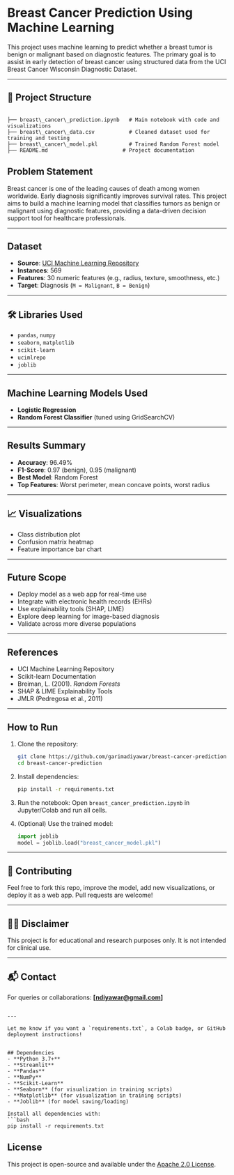 
# Breast Cancer Prediction Using Machine Learning

This project uses machine learning to predict whether a breast tumor is benign or malignant based on diagnostic features. The primary goal is to assist in early detection of breast cancer using structured data from the UCI Breast Cancer Wisconsin Diagnostic Dataset.

---

## 📁 Project Structure

````

├── breast\_cancer\_prediction.ipynb   # Main notebook with code and visualizations
├── breast\_cancer\_data.csv           # Cleaned dataset used for training and testing
├── breast\_cancer\_model.pkl          # Trained Random Forest model
├── README.md                        # Project documentation

````



## Problem Statement

Breast cancer is one of the leading causes of death among women worldwide. Early diagnosis significantly improves survival rates. This project aims to build a machine learning model that classifies tumors as benign or malignant using diagnostic features, providing a data-driven decision support tool for healthcare professionals.

---

##  Dataset

- **Source**: [UCI Machine Learning Repository](https://archive.ics.uci.edu/ml/datasets/Breast+Cancer+Wisconsin+(Diagnostic))
- **Instances**: 569
- **Features**: 30 numeric features (e.g., radius, texture, smoothness, etc.)
- **Target**: Diagnosis (`M = Malignant`, `B = Benign`)

---

## 🛠️ Libraries Used

- `pandas`, `numpy`
- `seaborn`, `matplotlib`
- `scikit-learn`
- `ucimlrepo`
- `joblib`

---

##  Machine Learning Models Used

- **Logistic Regression**
- **Random Forest Classifier** (tuned using GridSearchCV)

---

## Results Summary

- **Accuracy**: 96.49%
- **F1-Score**: 0.97 (benign), 0.95 (malignant)
- **Best Model**: Random Forest
- **Top Features**: Worst perimeter, mean concave points, worst radius

---

## 📈 Visualizations

- Class distribution plot
- Confusion matrix heatmap
- Feature importance bar chart

---

##  Future Scope

- Deploy model as a web app for real-time use
- Integrate with electronic health records (EHRs)
- Use explainability tools (SHAP, LIME)
- Explore deep learning for image-based diagnosis
- Validate across more diverse populations

---

## References

- UCI Machine Learning Repository
- Scikit-learn Documentation
- Breiman, L. (2001). *Random Forests*
- SHAP & LIME Explainability Tools
- JMLR (Pedregosa et al., 2011)

---

##  How to Run

1. Clone the repository:
   ```bash
   git clone https://github.com/garimadiyawar/breast-cancer-prediction.git
   cd breast-cancer-prediction

2. Install dependencies:

   ```bash
   pip install -r requirements.txt
   ```

3. Run the notebook:
   Open `breast_cancer_prediction.ipynb` in Jupyter/Colab and run all cells.

4. (Optional) Use the trained model:

   ```python
   import joblib
   model = joblib.load("breast_cancer_model.pkl")
   ```

---

## 🤝 Contributing

Feel free to fork this repo, improve the model, add new visualizations, or deploy it as a web app. Pull requests are welcome!

---

## 🧑‍⚕️ Disclaimer

This project is for educational and research purposes only. It is not intended for clinical use.

---

## 📬 Contact

For queries or collaborations: **\[[ndiyawar@gmail.com](mailto:ndiyawar@gmail.com)]**

```

---

Let me know if you want a `requirements.txt`, a Colab badge, or GitHub deployment instructions!


## Dependencies
- **Python 3.7+**
- **Streamlit**
- **Pandas**
- **NumPy**
- **Scikit-Learn**
- **Seaborn** (for visualization in training scripts)
- **Matplotlib** (for visualization in training scripts)
- **Joblib** (for model saving/loading)

Install all dependencies with:
```bash
pip install -r requirements.txt
```

## License
This project is open-source and available under the [Apache 2.0 License](LICENSE).
